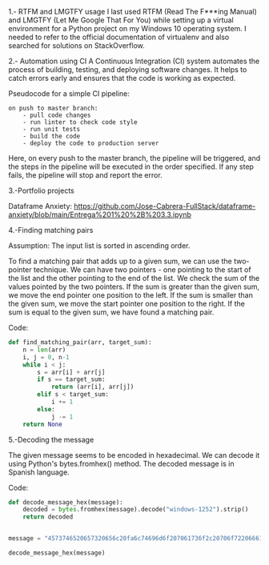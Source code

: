 1.- RTFM and LMGTFY usage
I last used RTFM (Read The F***ing Manual) and LMGTFY (Let Me Google That For You) while setting up a virtual environment for a Python project on my Windows 10 operating system. I needed to refer to the official documentation of virtualenv and also searched for solutions on StackOverflow.

2.- Automation using CI
A Continuous Integration (CI) system automates the process of building, testing, and deploying software changes. It helps to catch errors early and ensures that the code is working as expected.

Pseudocode for a simple CI pipeline:
```
on push to master branch:
    - pull code changes
    - run linter to check code style
    - run unit tests
    - build the code
    - deploy the code to production server
```

Here, on every push to the master branch, the pipeline will be triggered, and the steps in the pipeline will be executed in the order specified. If any step fails, the pipeline will stop and report the error.

3.-Portfolio projects

Dataframe Anxiety: https://github.com/Jose-Cabrera-FullStack/dataframe-anxiety/blob/main/Entrega%201%20%2B%203.3.ipynb

4.-Finding matching pairs

Assumption: The input list is sorted in ascending order.

To find a matching pair that adds up to a given sum, we can use the two-pointer technique. We can have two pointers - one pointing to the start of the list and the other pointing to the end of the list. We check the sum of the values pointed by the two pointers. If the sum is greater than the given sum, we move the end pointer one position to the left. If the sum is smaller than the given sum, we move the start pointer one position to the right. If the sum is equal to the given sum, we have found a matching pair.

Code:

``` python
def find_matching_pair(arr, target_sum):
    n = len(arr)
    i, j = 0, n-1
    while i < j:
        s = arr[i] + arr[j]
        if s == target_sum:
            return (arr[i], arr[j])
        elif s < target_sum:
            i += 1
        else:
            j -= 1
    return None
```

5.-Decoding the message

The given message seems to be encoded in hexadecimal. We can decode it using Python's bytes.fromhex() method. The decoded message is in Spanish language.

Code:
```python
def decode_message_hex(message):
    decoded = bytes.fromhex(message).decode("windows-1252").strip()
    return decoded


message = "4573746520657320656c20fa6c74696d6f207061736f2c20706f72206661766f722c206167726567616d6520616c2068616e676f75743a200d0a0d0a226d617274696e406d656e646f7a6164656c736f6c61722e636f6d22207061726120736162657220717565206c6c656761737465206120657374612070617274652e0d0a0d0a477261636961732c20792065737065726f20766572746520706f7220617175ed212e"

decode_message_hex(message)
```
